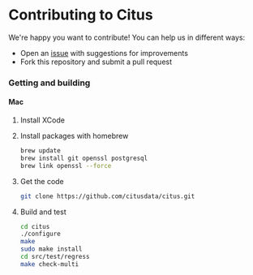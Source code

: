 # Contributing to Citus

We're happy you want to contribute! You can help us in different ways:

* Open an [issue](https://github.com/citusdata/citus/issues) with
  suggestions for improvements
* Fork this repository and submit a pull request

### Getting and building

#### Mac

1. Install XCode
2. Install packages with homebrew

   ```bash
   brew update
   brew install git openssl postgresql
   brew link openssl --force
   ```

3. Get the code

   ```bash
   git clone https://github.com/citusdata/citus.git
   ```

4. Build and test

   ```bash
   cd citus
   ./configure
   make
   sudo make install
   cd src/test/regress
   make check-multi
   ```

